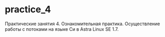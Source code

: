 # practice_4
Практические занятия 4. Ознакомительная практика. Осуществление работы с потоками на языке Си в Astra Linux SE 1.7.
